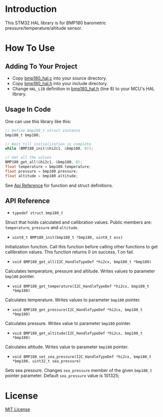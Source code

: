 # Introduction

This STM32 HAL library is for BMP180 barometric pressure/temperature/altitude sensor.

# How To Use

## Adding To Your Project

* Copy [bmp180_hal.c](bmp180_hal.c) into your source directory.
* Copy [bmp180_hal.h](bmp180_hal.h) into your include directory.
* Change `HAL_LIB` definition in [bmp180_hal.h](bmp180_hal.h) (line 8) to your MCU's HAL library.

## Usage In Code

One can use this library like this:

```c
// Define bmp180_t struct instance
bmp180_t bmp180;

// Wait till initialization is complete
while (BMP180_init(&hi2c1, &bmp180, 0));

// Get all the values
BMP180_get_all(&hi2c1, &bmp180, 0);
float temperature = bmp180.temperature;
float pressure = bmp180.pressure;
float altitude = bmp180.altitude;
```

See [Api Reference](#api-reference) for function and struct definitions.

## API Reference

* `typedef struct bmp180_t`

Struct that holds calculated and callibration values. Public members are: `temperature`, `pressure` and `altitude`.

* `uint8_t BMP180_init(bmp180_t *bmp180, uint8_t oss)`

Initialization function. Call this function before calling other functions to get callibration values. This function returns 0 on success, 1 on fail.

* `void BMP180_get_all(I2C_HandleTypeDef *hi2cx, bmp180_t *bmp180)`

Calculates temperature, pressure and altitude. Writes values to parameter `bmp180` pointer.

* `void BMP180_get_temperature(I2C_HandleTypeDef *hi2cx, bmp180_t *bmp180)`

Calculates temperature. Writes values to parameter `bmp180` pointer.

* `void BMP180_get_pressure(I2C_HandleTypeDef *hi2cx, bmp180_t *bmp180)`

Calculates pressure. Writes value to parameter `bmp180` pointer.

* `void BMP180_get_altitude(I2C_HandleTypeDef *hi2cx, bmp180_t *bmp180)`

Calculates altitude. Writes value to parameter `bmp180` pointer.

* `void BMP180_set_sea_pressure(I2C_HandleTypeDef *hi2cx, bmp180_t *bmp180, uint32_t sea_pressure)`

Sets sea pressure. Changes `sea_pressure` member of the given `bmp180_t` pointer parameter. Default `sea_pressure` value is 101325;

# License

[MIT License](LICENSE)
